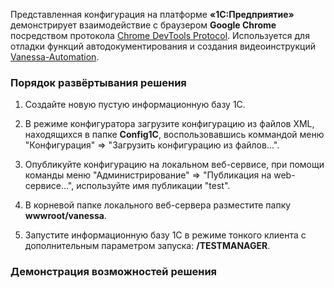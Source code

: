 Представленная конфигурация на платформе **«1С:Предприятие»** демонстрирует
взаимодействие с браузером **Google Chrome** посредством протокола 
[Chrome DevTools Protocol](https://chromedevtools.github.io/devtools-protocol/). 
Используется для отладки функций автодокументирования и создания видеоинструкций 
[Vanessa-Automation](https://pr-mex.github.io/vanessa-automation/).

### Порядок развёртывания решения
1. Создайте новую пустую информационную базу 1С.

2. В режиме конфигуратора загрузите конфигурацию из файлов XML, 
находящихся в папке **Config1C**, воспользовавшись коммандой меню
"Конфигурация" => "Загрузить конфигурацию из файлов…". 


3. Опубликуйте конфигурацию на локальном веб-сервисе, при помощи 
команды меню "Администрирование" => "Публикация на web-сервисе…",
используйте имя публикации "test".

4. В корневой папке локального веб-сервера разместите папку **wwwroot/vanessa**.

5. Запустите информационную базу 1С в режиме тонкого клиента с 
дополнительным параметром запуска: **/TESTMANAGER**.

### Демонстрация возможностей решения

